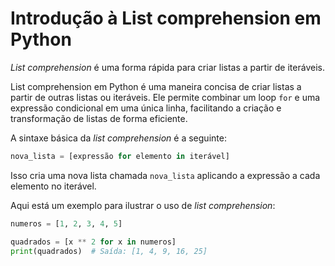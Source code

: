 # Introdução à List comprehension em Python

_List comprehension_ é uma forma rápida para criar listas a partir de iteráveis.

List comprehension em Python é uma maneira concisa de criar listas a partir de outras listas ou iteráveis. Ele permite combinar um loop `for` e uma expressão condicional em uma única linha, facilitando a criação e transformação de listas de forma eficiente.

A sintaxe básica da _list comprehension_ é a seguinte:

```python
nova_lista = [expressão for elemento in iterável]
```

Isso cria uma nova lista chamada `nova_lista` aplicando a expressão a cada elemento no iterável.

Aqui está um exemplo para ilustrar o uso de _list comprehension_:

```python
numeros = [1, 2, 3, 4, 5]

quadrados = [x ** 2 for x in numeros]
print(quadrados)  # Saída: [1, 4, 9, 16, 25]
```

